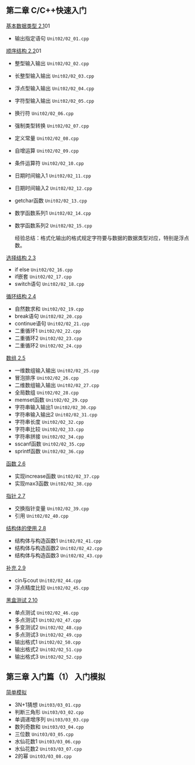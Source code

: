 ## 第二章 C/C++快速入门

[基本数据类型 2.1](https://sunnywhy.com/sfbj/2/1)01

- 输出指定语句 `Unit02/02_01.cpp`

[顺序结构 2.2](https://sunnywhy.com/sfbj/2/2/3)01

- 整型输入输出 `Unit02/02_02.cpp`
- 长整型输入输出 `Unit02/02_03.cpp`
- 浮点型输入输出 `Unit02/02_04.cpp`
- 字符型输入输出 `Unit02/02_05.cpp`
- 换行符 `Unit02/02_06.cpp`
- 强制类型转换 `Unit02/02_07.cpp`
- 定义常量 `Unit02/02_08.cpp`
- 自增运算 `Unit02/02_09.cpp`
- 条件运算符 `Unit02/02_10.cpp`
- 日期时间输入1 `Unit02/02_11.cpp`
- 日期时间输入2 `Unit02/02_12.cpp`
- getchar函数 `Unit02/02_13.cpp`
- 数学函数系列1 `Unit02/02_14.cpp`
- 数学函数系列2 `Unit02/02_15.cpp`

  经验总结：格式化输出的格式规定字符要与数据的数据类型对应，特别是浮点数。

[选择结构 2.3](https://sunnywhy.com/sfbj/2/3)

- if else `Unit02/02_16.cpp`
- if嵌套 `Unit02/02_17.cpp`
- switch语句 `Unit02/02_18.cpp`

[循环结构 2.4](https://sunnywhy.com/sfbj/2/4)

- 自然数求和 `Unit02/02_19.cpp`
- break语句 `Unit02/02_20.cpp`
- continue语句 `Unit02/02_21.cpp`
- 二重循环1 `Unit02/02_22.cpp`
- 二重循环2 `Unit02/02_23.cpp`
- 二重循环2 `Unit02/02_24.cpp`


[数组 2.5](https://sunnywhy.com/sfbj/2/5)

- 一维数组输入输出 `Unit02/02_25.cpp`
- 冒泡排序 `Unit02/02_26.cpp`
- 二维数组输入输出 `Unit02/02_27.cpp`
- 全局数组 `Unit02/02_28.cpp`
- memset函数 `Unit02/02_29.cpp`
- 字符串输入输出1 `Unit02/02_30.cpp`
- 字符串输入输出2 `Unit02/02_31.cpp`
- 字符串长度 `Unit02/02_32.cpp`
- 字符串比较 `Unit02/02_33.cpp`
- 字符串拼接 `Unit02/02_34.cpp`
- sscanf函数 `Unit02/02_35.cpp`
- sprintf函数 `Unit02/02_36.cpp`

[函数 2.6](https://sunnywhy.com/sfbj/2/6)

- 实现increase函数 `Unit02/02_37.cpp`
- 实现max3函数 `Unit02/02_38.cpp`

[指针 2.7](https://sunnywhy.com/sfbj/2/7)

- 交换指针变量 `Unit02/02_39.cpp`
- 引用 `Unit02/02_40.cpp`

[结构体的使用 2.8](https://sunnywhy.com/sfbj/2/7)

- 结构体与构造函数1 `Unit02/02_41.cpp`
- 结构体与构造函数2 `Unit02/02_42.cpp`
- 结构体与构造函数3 `Unit02/02_43.cpp`

[补充 2.9](https://sunnywhy.com/sfbj/2/9)

- cin与cout `Unit02/02_44.cpp`
- 浮点精度比较 `Unit02/02_45.cpp`

[黑盒测试 2.10](https://sunnywhy.com/sfbj/2/10)

- 单点测试 `Unit02/02_46.cpp`
- 多点测试1 `Unit02/02_47.cpp`
- 多变测试2 `Unit02/02_48.cpp`
- 多点测试3 `Unit02/02_49.cpp`
- 输出格式1 `Unit02/02_50.cpp`
- 输出格式2 `Unit02/02_51.cpp`
- 输出格式3 `Unit02/02_52.cpp`


## 第三章 入门篇（1） 入门模拟

[简单模拟](https://sunnywhy.com/sfbj/3/1)

- 3N+1猜想 `Unit03/03_01.cpp`
- 判断三角形 `Unit03/03_02.cpp`
- 单调递增序列 `Unit03/03_03.cpp`
- 数列奇数和 `Unit03/03_04.cpp`
- 三位数 `Unit03/03_05.cpp`
- 水仙花数1 `Unit03/03_06.cpp`
- 水仙花数2 `Unit03/03_07.cpp`
- 2的幂 `Unit03/03_08.cpp`